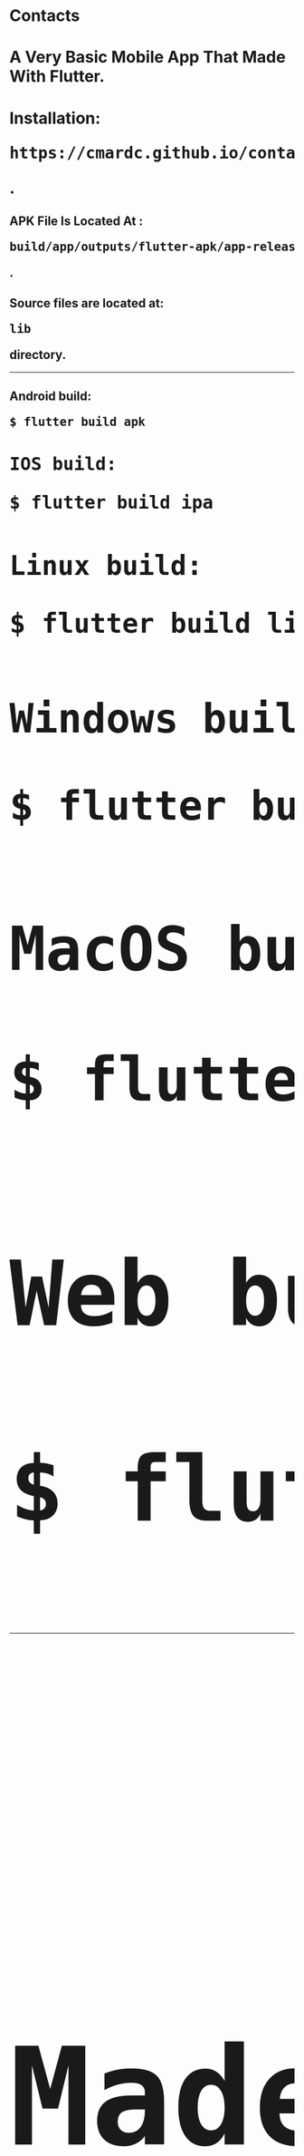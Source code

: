 # Contacts

<h1>A Very Basic Mobile App That Made With Flutter.</h1>
<h1>Installation: <pre>https://cmardc.github.io/contactsApp/</pre> .</h1>
<h2>APK File Is Located At : <pre>build/app/outputs/flutter-apk/app-release.apk</pre>.</h2>
<h2>Source files are located at: <pre>lib</pre> directory.</h2>
<hr>
<h2>Android build:  <pre>$ flutter build apk</pre</h2>
<h2>IOS build:      <pre>$ flutter build ipa</pre</h2>
<h2>Linux build:    <pre>$ flutter build linux</pre</h2>
<h2>Windows build:  <pre>$ flutter build windows</pre</h2>
<h2>MacOS build:    <pre>$ flutter build macos</pre</h2>
<h2>Web build:      <pre>$ flutter build web</pre</h2>
<hr>
<h2>Made by ~cM</h2>
<h3>Discord: <pre>https://discord.gg/5W4XtHkc6g</pre></h3>
<h3>Github: <pre>https://github.com/cMardc</pre</h3>

